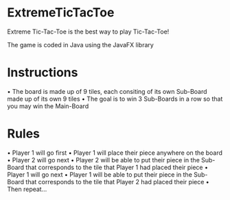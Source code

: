 # ExtremeTicTacToe
Extreme Tic-Tac-Toe is the best way to play Tic-Tac-Toe!

The game is coded in Java using the JavaFX library

# Instructions
• The board is made up of 9 tiles, each consiting of its own Sub-Board made up of its own 9 tiles
• The goal is to win 3 Sub-Boards in a row so that you may win the Main-Board

# Rules
• Player 1 will go first
   • Player 1 will place their piece anywhere on the board
• Player 2 will go next
   • Player 2 will be able to put their piece in the Sub-Board that corresponds to the tile that Player 1 had placed their piece
• Player 1 will go next
   • Player 1 will be able to put their piece in the Sub-Board that corresponds to the tile that Player 2 had placed their piece
• Then repeat...
